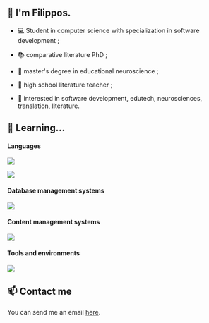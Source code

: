 ## 👋 I'm Filippos.

* 💻 Student in computer science with specialization in software development ;

* 📚 comparative literature PhD ;
  
* 🧠 master's degree in educational neuroscience ;
  
* 🏫 high school literature teacher ;

* 🧐 interested in software development, edutech, neurosciences, translation, literature.

## 🌱 Learning...

#### Languages

<p>
  <a href="https://skillicons.dev">
    <img src="https://skillicons.dev/icons?i=py,java,cs" />
  </a>
</p>
<p>
  <a href="https://skillicons.dev">
    <img src="https://skillicons.dev/icons?i=html,css,js,php" />
  </a>
</p>
<p>

#### Database management systems

<p>
  <a href="https://skillicons.dev">
    <img src="https://skillicons.dev/icons?i=mysql,postgres,mongodb" />
  </a>
</p>

#### Content management systems

<p>
  <a href="https://skillicons.dev">
    <img src="https://skillicons.dev/icons?i=wordpress" />
  </a>
</p>

#### Tools and environments

<p>
  <a href="https://skillicons.dev">
    <img src="https://skillicons.dev/icons?i=debian,windows,github,vscode,pycharm,eclipse" />
  </a>
</p>

## 📫 Contact me

You can send me an email <a href="mailto:filippos29@hotmail.com">here</a>.
